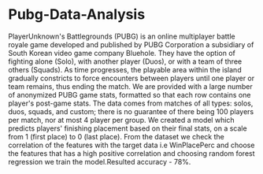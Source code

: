 # Pubg-Data-Analysis
PlayerUnknown's Battlegrounds (PUBG) is an online multiplayer battle royale game developed and published by PUBG Corporation
a subsidiary of South Korean video game company Bluehole.
They have the option of fighting alone (Solo), with another player (Duos), or with a team of three others (Squads).
As time progresses, the playable area within the island gradually constricts to force encounters between players
until one player or team remains, thus ending the match.
We are provided with a large number of anonymized PUBG game stats, formatted so that each row contains one player's post-game stats.
The data comes from matches of all types: solos, duos, squads, and custom; there is no guarantee of there being 100 players per match, nor at most 4 player per group.
We created a model which predicts players' finishing placement based on their final stats, on a scale from 1 (first place) to 0 (last place).
From the dataset we check the correlation of the features with the target data i.e WinPlacePerc and choose the features that has a high positive correlation
and choosing random forest regression we train the model.Resulted accuracy - 78%.
